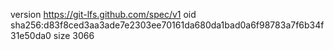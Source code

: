 version https://git-lfs.github.com/spec/v1
oid sha256:d83f8ced3aa3ade7e2303ee70161da680da1bad0a6f98783a7f6b34f31e50da0
size 3066

